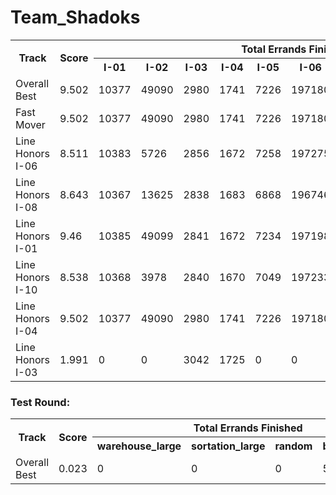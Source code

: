 # Team_Shadoks
<table>
<tr>
<th rowspan='2'>Track</th>
<th rowspan='2'>Score</th>
<th colspan='10'>Total Errands Finished</th>
<th rowspan='2'>Entries</th>
<th rowspan='2'>Submission ID</th></tr>
<tr>
<th>I-01</th>
<th>I-02</th>
<th>I-03</th>
<th>I-04</th>
<th>I-05</th>
<th>I-06</th>
<th>I-07</th>
<th>I-08</th>
<th>I-09</th>
<th>I-10</th>
</tr>
<tr>
<td>Overall Best</td>
<td>9.502</td>
<td>10377</td>
<td>49090</td>
<td>2980</td>
<td>1741</td>
<td>7226</td>
<td>197180</td>
<td>5244</td>
<td>5982</td>
<td>19835</td>
<td>193637</td>
<td><a href='413740f9d43350738aa99afa0db63039351c11c9'>commit 413740f9d43350738aa99afa0db63039351c11c9</a></td>
<td>65690dab0f0c9f5516da216d</td>
</tr>
<tr>
<td>Fast Mover</td>
<td>9.502</td>
<td>10377</td>
<td>49090</td>
<td>2980</td>
<td>1741</td>
<td>7226</td>
<td>197180</td>
<td>5244</td>
<td>5982</td>
<td>19835</td>
<td>193637</td>
<td><a href='413740f9d43350738aa99afa0db63039351c11c9'>commit 413740f9d43350738aa99afa0db63039351c11c9</a></td>
<td>65690dab0f0c9f5516da216d</td>
</tr>
<tr>
<td>Line Honors I-06</td>
<td>8.511</td>
<td>10383</td>
<td>5726</td>
<td>2856</td>
<td>1672</td>
<td>7258</td>
<td>197275</td>
<td>5036</td>
<td>5982</td>
<td>19888</td>
<td>193286</td>
<td><a href='96b5b93f542d2d8078529ac1504f3e4a18583405'>commit 96b5b93f542d2d8078529ac1504f3e4a18583405</a></td>
<td>65650a760f0c9f5516d3d704</td>
</tr>
<tr>
<td>Line Honors I-08</td>
<td>8.643</td>
<td>10367</td>
<td>13625</td>
<td>2838</td>
<td>1683</td>
<td>6868</td>
<td>196746</td>
<td>5281</td>
<td>6059</td>
<td>19253</td>
<td>192431</td>
<td><a href='1248faae2d47f7616224775a0dcafa008c55900a'>commit 1248faae2d47f7616224775a0dcafa008c55900a</a></td>
<td>6560c90d0f0c9f5516ce44b9</td>
</tr>
<tr>
<td>Line Honors I-01</td>
<td>9.46</td>
<td>10385</td>
<td>49099</td>
<td>2841</td>
<td>1672</td>
<td>7234</td>
<td>197198</td>
<td>5559</td>
<td>6013</td>
<td>19308</td>
<td>193786</td>
<td><a href='7b688b1517fde2658da138588bb33b4bd31d5b00'>commit 7b688b1517fde2658da138588bb33b4bd31d5b00</a></td>
<td>6562a2b40f0c9f5516d0953b</td>
</tr>
<tr>
<td>Line Honors I-10</td>
<td>8.538</td>
<td>10368</td>
<td>3978</td>
<td>2840</td>
<td>1670</td>
<td>7049</td>
<td>197233</td>
<td>5588</td>
<td>5982</td>
<td>19861</td>
<td>194677</td>
<td><a href='e131115400c370760c8f065406b09351467a6980'>commit e131115400c370760c8f065406b09351467a6980</a></td>
<td>6565721e0f0c9f5516d45c5b</td>
</tr>
<tr>
<td>Line Honors I-04</td>
<td>9.502</td>
<td>10377</td>
<td>49090</td>
<td>2980</td>
<td>1741</td>
<td>7226</td>
<td>197180</td>
<td>5244</td>
<td>5982</td>
<td>19835</td>
<td>193637</td>
<td><a href='413740f9d43350738aa99afa0db63039351c11c9'>commit 413740f9d43350738aa99afa0db63039351c11c9</a></td>
<td>65690dab0f0c9f5516da216d</td>
</tr>
<tr>
<td>Line Honors I-03</td>
<td>1.991</td>
<td>0</td>
<td>0</td>
<td>3042</td>
<td>1725</td>
<td>0</td>
<td>0</td>
<td>0</td>
<td>0</td>
<td>0</td>
<td>1</td>
<td><a href='a34a20e24d5ff7a7ab8ae2f5930cb063f3e06478'>commit a34a20e24d5ff7a7ab8ae2f5930cb063f3e06478</a></td>
<td>65698d320f0c9f5516dae877</td>
</tr>
</table>

### Test Round:
<table>
<tr>
<th rowspan='2'>Track</th>
<th rowspan='2'>Score</th>
<th colspan='5'>Total Errands Finished</th>
<th rowspan='2'>Entries</th>
<th rowspan='2'>Submission ID</th></tr>
<tr>
<th>warehouse_large</th>
<th>sortation_large</th>
<th>random</th>
<th>brc202d</th>
<th>Paris</th>
</tr>
<tr>
<td>Overall Best</td>
<td>0.023</td>
<td>0</td>
<td>0</td>
<td>0</td>
<td>55</td>
<td>88</td>
<td><a href='9e3860eafc92350d3d694383e90f13a12c6d4622'>commit 9e3860eafc92350d3d694383e90f13a12c6d4622</a></td>
<td>64e394ad19c3fae19be7e8ae</td>
</tr>
</table>
